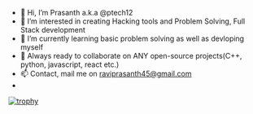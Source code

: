- 👋 Hi, I’m Prasanth a.k.a @ptech12 
- 👀 I’m interested in creating Hacking tools and Problem Solving, Full Stack development 
- 🌱 I’m currently learning basic problem solving as well as devloping myself
- 💞️ Always ready to collaborate on ANY open-source projects(C++, python, javascript, react etc.)
- 📫 Contact, mail me on raviprasanth45@gmail.com
- 
[![trophy](https://github-profile-trophy.vercel.app/?username=ptech12&row=2&column=4&margin-w=15&margin-h=15&no-frame=true)](https://github.com/ryo-ma/github-profile-trophy)

<!---
ptech12/ptech12 is a ✨ special ✨ repository because its `README.md` (this file) appears on your GitHub profile.
You can click the Preview link to take a look at your changes.
--->
